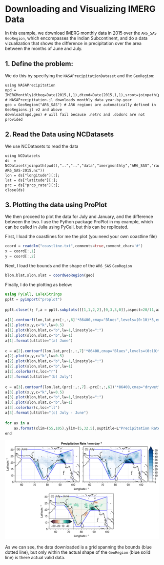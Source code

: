 # Downloading and Visualizing IMERG Data

In this example, we download IMERG monthly data in 2015 over the `AR6_SAS` `GeoRegion`, which encompasses the Indian Subcontinent, and do a data vizualization that shows the difference in precipitation over the area between the months of June and July.

## 1. Define the problem:
We do this by specifying the `NASAPrecipitationDataset` and the `GeoRegion`:

```@repl
using NASAPrecipitation
npd = IMERGMonthly(dtbeg=Date(2015,1,1),dtend=Date(2015,1,1),sroot=joinpath(pwd(),"..","..","data")) # NASAPrecipitation.jl downloads monthly data year-by-year
geo = GeoRegion("AR6_SAS") # AR6 regions are automatically defined in GeoRegions.jl v2 and above
download(npd,geo) # will fail because .netrc and .dodsrc are not provided
```

## 2. Read the Data using NCDatasets
We use NCDatasets to read the data
```@repl
using NCDatasets
ds  = NCDataset(joinpath(pwd(),"..","..","data","imergmonthly","AR6_SAS","raw","imergmonthly-AR6_SAS-2015.nc"))
lon = ds["longitude"][:];
lat = ds["latitude"][:];
prc = ds["prcp_rate"][:];
close(ds)
```

## 3. Plotting the data using ProPlot
We then proceed to plot the data for July and January, and the difference between the two.  I use the Python package ProPlot in my example, which can be called in Julia using PyCall, but this can be replicated.

First, I load the coastlines for me the plot (you need your own coastline file)
```julia
coord = readdlm("coastline.txt",comments=true,comment_char='#')
x = coord[:,1]
y = coord[:,2]
```

Next, I load the bounds and the shape of the `AR6_SAS` `GeoRegion`
```julia
blon,blat,slon,slat = coordGeoRegion(geo)
```

Finally, I do the plotting as below:
```julia
using PyCall, LaTeXStrings
pplt = pyimport("proplot")

pplt.close(); f,a = pplt.subplots([[1,1,2,2],[0,3,3,0]],aspect=20/11,axwidth=3)

a[1].contourf(lon,lat,prc[:,:,6]'*86400,cmap="Blues",levels=(0:10)*5,extend="max")
a[1].plot(x,y,c="k",lw=0.5)
a[1].plot(blon,blat,c="b",lw=1,linestyle=":")
a[1].plot(slon,slat,c="b",lw=1)
a[1].format(ultitle="(a) June")

c = a[2].contourf(lon,lat,prc[:,:,7]'*86400,cmap="Blues",levels=(0:10)*5,extend="max")
a[2].plot(x,y,c="k",lw=0.5)
a[2].plot(blon,blat,c="b",lw=1,linestyle=":")
a[2].plot(slon,slat,c="b",lw=1)
a[2].colorbar(c,loc="r")
a[2].format(ultitle="(b) July")

c = a[3].contourf(lon,lat,(prc[:,:,7].-prc[:,:,6])'*86400,cmap="drywet",levels=vcat(-5:5)*10,extend="both")
a[3].plot(x,y,c="k",lw=0.5)
a[3].plot(blon,blat,c="b",lw=1,linestyle=":")
a[3].plot(slon,slat,c="b",lw=1)
a[3].colorbar(c,loc="ll")
a[3].format(ultitle="(c) July - June")

for ax in a
    ax.format(xlim=(55,105),ylim=(5,32.5),suptitle=L"Precipitation Rate / mm day$^{-1}$")
end
```
![downloadimerg](downloadimerg.png)

As we can see, the data downloaded is a grid spanning the bounds (blue dotted line), but only within the actual shape of the `GeoRegion` (blue solid line) is there actual valid data.
